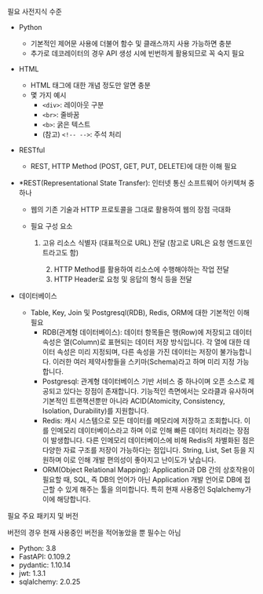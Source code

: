 필요 사전지식 수준



- Python
  - 기본적인 제어문 사용에 더불어 함수 및 클래스까지 사용 가능하면 충분
  - 추가로 데코레이터의 경우 API 생성 시에 빈번하게 활용되므로 꼭 숙지 필요

- HTML
  - HTML 태그에 대한 개념 정도만 알면 충분
  - 몇 가지 예시
    - `<div>`: 레이아웃 구분
    - `<br>`: 줄바꿈
    - `<b>`: 굵은 텍스트
    - (참고) `<!-- -->`: 주석 처리
- RESTful
  - REST, HTTP Method (POST, GET, PUT, DELETE)에 대한 이해 필요

- *REST(Representational State Transfer): 인터넷 통신 소프트웨어 아키텍쳐 중 하나
  	
   	- 웹의 기존 기술과 HTTP 프로토콜을 그대로 활용하여 웹의 장점 극대화
   
    - 필요 구성 요소
      1. 고유 리소스 식별자 (대표적으로 URL) 전달 (참고로 URL은 요청 엔드포인트라고도 함)
  
    	   2. HTTP Method를 활용하여 리소스에 수행해야하는 작업 전달
    	   3. HTTP Header로 요청 및 응답의 형식 등을 전달
  
- 데이터베이스
  - Table, Key, Join 및 Postgresql(RDB), Redis, ORM에 대한 기본적인 이해 필요
    - RDB(관계형 데이터베이스): 데이터 항목들은 행(Row)에 저장되고 데이터 속성은 열(Column)로 표현되는 데이터 저장 방식입니다. 각 열에 대한 데이터 속성은 미리 지정되며, 다른 속성을 가진 데이터는 저장이 불가능합니다. 이러한 여러 제약사항들을 스키마(Schema)라고 하며 미리 지정 가능합니다.
    - Postgresql: 관계형 데이터베이스 기반 서비스 중 하나이며 오픈 소스로 제공되고 있다는 장점이 존재합니다. 기능적인 측면에서는 오라클과 유사하며 기본적인 트랜잭션뿐만 아니라 ACID(Atomicity, Consistency, Isolation, Durability)를 지원합니다.
    - Redis: 캐시 시스템으로 모든 데이터를 메모리에 저장하고 조회합니다. 이를 인메모리 데이터베이스라고 하며 이로 인해 빠른 데이터 처리라는 장점이 발생합니다. 다른 인메모리 데이터베이스에 비해 Redis의 차별화된 점은 다양한 자료 구조를 저장이 가능하다는 점입니다. String, List, Set 등을 지원하며 이로 인해 개발 편의성이 좋아지고 난이도가 낮습니다.
    - ORM(Object Relational Mapping): Application과 DB 간의 상호작용이 필요할 때, SQL, 즉 DB의 언어가 아닌 Application 개발 언어로 DB에 접근할 수 있게 해주는 툴을 의미합니다. 특히 현재 사용중인 Sqlalchemy가 이에 해당합니다.

 

필요 주요 패키지 및 버전

버전의 경우 현재 사용중인 버전을 적어놓았을 뿐 필수는 아님

* Python: 3.8
* FastAPI: 0.109.2
* pydantic: 1.10.14
* jwt: 1.3.1
* sqlalchemy: 2.0.25
